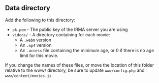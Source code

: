 Data directory
--------------

Add the following to this directory:

 * `pk.pem` - The public key of the IRMA server you are using
 * `videos/` - A directory containing for each movie:
   * A `.webm` version
   * An `.mp4` version
   * An `.access` file containing the minimum age, or 0 if there is no age limit for this movie.

If you change the names of these files, or move the location of this folder relative to the www/ directory, be sure to update `www/config.php` and `www/content/movies.js`.